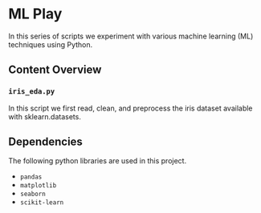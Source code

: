 # ML Play
In this series of scripts we experiment with various machine learning (ML) techniques using Python.

## Content Overview
### `iris_eda.py`
In this script we first read, clean, and preprocess the iris dataset available with sklearn.datasets.  





## Dependencies
The following python libraries are used in this project.
* `pandas`
* `matplotlib`
* `seaborn`
* `scikit-learn`
